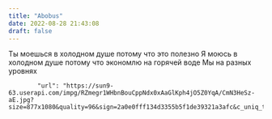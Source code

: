 ```yaml
---
title: "Abobus"
date: 2022-08-28 21:43:08
draft: false
---
```


Ты моешься в холодном душе потому что это полезно
Я моюсь в холодном душе потому что экономлю на горячей воде
Мы на разных уровнях

            "url": "https://sun9-63.userapi.com/impg/RZmegr1WHbnBouCppNdx0xAaGlKph4jO5Z0YqA/CmN3HeSz-aE.jpg?size=877x1080&quality=96&sign=2a0e0fff134d3355b5f1de39321a3afc&c_uniq_tag=P1vEVx2bnG77bJo3nPp7KgLJVpGf5FWP3FdV4cU5wf0&type=album",
